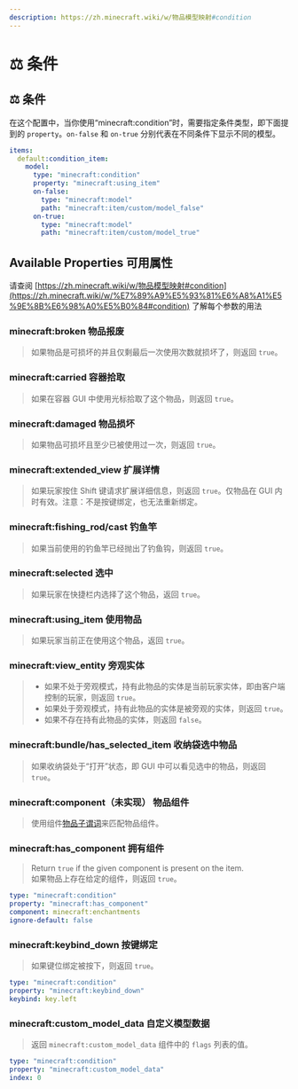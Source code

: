 ```yaml
---
description: https://zh.minecraft.wiki/w/物品模型映射#condition
---
```


# ⚖️ 条件

## ⚖️ 条件

在这个配置中，当你使用“minecraft:condition”时，需要指定条件类型，即下面提到的 `property`。`on-false` 和 `on-true` 分别代表在不同条件下显示不同的模型。

```yaml
items:
  default:condition_item:
    model:
      type: "minecraft:condition"
      property: "minecraft:using_item"
      on-false:
        type: "minecraft:model"
        path: "minecraft:item/custom/model_false"
      on-true:
        type: "minecraft:model"
        path: "minecraft:item/custom/model_true"
```

## Available Properties 可用属性 <a href="#available-properties" id="available-properties"></a>

请查阅 [https://zh.minecraft.wiki/w/物品模型映射#condition](https://zh.minecraft.wiki/w/%E7%89%A9%E5%93%81%E6%A8%A1%E5%9E%8B%E6%98%A0%E5%B0%84#condition) 了解每个参数的用法

### minecraft:broken 物品报废 <a href="#minecraft-broken" id="minecraft-broken"></a>

> 如果物品是可损坏的并且仅剩最后一次使用次数就损坏了，则返回 `true`。

### minecraft:carried 容器拾取 <a href="#minecraft-carried" id="minecraft-carried"></a>

> 如果在容器 GUI 中使用光标拾取了这个物品，则返回 `true`。

### minecraft:**damaged** 物品损坏 <a href="#minecraft-damaged" id="minecraft-damaged"></a>

> 如果物品可损坏且至少已被使用过一次，则返回 `true`。

### minecraft:**extended\_view** 扩展详情 <a href="#minecraft-extended_view" id="minecraft-extended_view"></a>

> 如果玩家按住 Shift 键请求扩展详细信息，则返回 `true`。仅物品在 GUI 内时有效。注意：不是按键绑定，也无法重新绑定。

### minecraft:**fishing\_rod/cast** 钓鱼竿 <a href="#minecraft-fishing_rod-cast" id="minecraft-fishing_rod-cast"></a>

> 如果当前使用的钓鱼竿已经抛出了钓鱼钩，则返回 `true`。

### minecraft:**selected** 选中 <a href="#minecraft-selected" id="minecraft-selected"></a>

> 如果玩家在快捷栏内选择了这个物品，返回 `true`。

### minecraft:**using\_item** 使用物品 <a href="#minecraft-using_item" id="minecraft-using_item"></a>

> 如果玩家当前正在使用这个物品，返回 `true`。

### minecraft:**view\_entity** 旁观实体 <a href="#minecraft-view_entity" id="minecraft-view_entity"></a>

> * 如果不处于旁观模式，持有此物品的实体是当前玩家实体，即由客户端控制的玩家，则返回 `true`。
> * 如果处于旁观模式，持有此物品的实体是被旁观的实体，则返回 `true`。
> * 如果不存在持有此物品的实体，则返回 `false`。

### minecraft:**bundle/has\_selected\_item** 收纳袋选中物品 <a href="#minecraft-bundle-has_selected_item" id="minecraft-bundle-has_selected_item"></a>

> 如果收纳袋处于“打开”状态，即 GUI 中可以看见选中的物品，则返回 `true`。

### minecraft:**component（未实现）** 物品组件 <a href="#minecraft-component-not-implemented" id="minecraft-component-not-implemented"></a>

> 使用组件[物品子谓词](https://zh.minecraft.wiki/w/%E6%95%B0%E6%8D%AE%E7%BB%84%E4%BB%B6%E8%B0%93%E8%AF%8D)来匹配物品组件。

### minecraft:has\_**component** 拥有组件 <a href="#minecraft-has_component" id="minecraft-has_component"></a>

> Return `true` if the given component is present on the item.\
> 如果物品上存在给定的组件，则返回 `true`。

```yaml
type: "minecraft:condition"
property: "minecraft:has_component"
component: minecraft:enchantments
ignore-default: false
```

### minecraft:**keybind\_down** 按键绑定 <a href="#minecraft-keybind_down" id="minecraft-keybind_down"></a>

> 如果键位绑定被按下，则返回 `true`。

```yaml
type: "minecraft:condition"
property: "minecraft:keybind_down"
keybind: key.left
```

### minecraft:**custom\_model\_data** 自定义模型数据 <a href="#minecraft-custom_model_data" id="minecraft-custom_model_data"></a>

> 返回 `minecraft:custom_model_data` 组件中的 `flags` 列表的值。

```yaml
type: "minecraft:condition"
property: "minecraft:custom_model_data"
index: 0
```
